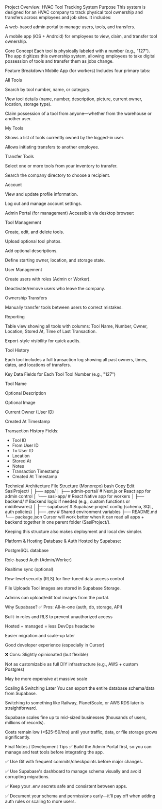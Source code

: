 Project Overview: HVAC Tool Tracking System
Purpose
This system is designed for an HVAC company to track physical tool ownership and transfers across employees and job sites. It includes:

A web-based admin portal to manage users, tools, and transfers.

A mobile app (iOS + Android) for employees to view, claim, and transfer tool ownership.

Core Concept
Each tool is physically labeled with a number (e.g., "127"). The app digitizes this ownership system, allowing employees to take digital possession of tools and transfer them as jobs change.

Feature Breakdown
Mobile App (for workers)
Includes four primary tabs:

All Tools

Search by tool number, name, or category.

View tool details (name, number, description, picture, current owner, location, storage type).

Claim possession of a tool from anyone—whether from the warehouse or another user.

My Tools

Shows a list of tools currently owned by the logged-in user.

Allows initiating transfers to another employee.

Transfer Tools

Select one or more tools from your inventory to transfer.

Search the company directory to choose a recipient.

Account

View and update profile information.

Log out and manage account settings.

Admin Portal (for management)
Accessible via desktop browser:

Tool Management

Create, edit, and delete tools.

Upload optional tool photos.

Add optional descriptions.

Define starting owner, location, and storage state.

User Management

Create users with roles (Admin or Worker).

Deactivate/remove users who leave the company.

Ownership Transfers

Manually transfer tools between users to correct mistakes.

Reporting

Table view showing all tools with columns: Tool Name, Number, Owner, Location, Stored At, Time of Last Transaction.

Export-style visibility for quick audits.

Tool History

Each tool includes a full transaction log showing all past owners, times, dates, and locations of transfers.

Key Data Fields for Each Tool
Tool Number (e.g., "127")

Tool Name

Optional Description

Optional Image

Current Owner (User ID)

Created At Timestamp

Transaction History Fields:
- Tool ID
- From User ID
- To User ID
- Location
- Stored At
- Notes
- Transaction Timestamp
- Created At Timestamp

Technical Architecture
File Structure (Monorepo)
bash
Copy
Edit
SasiProject/
│
├── apps/
│   ├── admin-portal/       # Next.js or React app for admin control
│   └── sasi-app/           # React Native app for workers
│
├── backend/                # Backend logic if needed (e.g., custom functions or middlewares)
│
├── supabase/               # Supabase project config (schema, SQL, auth policies)
│
├── .env                    # Shared environment variables
├── README.md
└── package.json
Cursor will work better when it can read all apps + backend together in one parent folder (SasiProject/).

Keeping this structure also makes deployment and local dev simpler.

Platform & Hosting
Database & Auth
Hosted by Supabase:

PostgreSQL database

Role-based Auth (Admin/Worker)

Realtime sync (optional)

Row-level security (RLS) for fine-tuned data access control

File Uploads
Tool images are stored in Supabase Storage.

Admins can upload/edit tool images from the portal.

Why Supabase?
✅ Pros:
All-in-one (auth, db, storage, API)

Built-in roles and RLS to prevent unauthorized access

Hosted + managed = less DevOps headache

Easier migration and scale-up later

Good developer experience (especially in Cursor)

❌ Cons:
Slightly opinionated (but flexible)

Not as customizable as full DIY infrastructure (e.g., AWS + custom Postgres)

May be more expensive at massive scale

Scaling & Switching Later
You can export the entire database schema/data from Supabase.

Switching to something like Railway, PlanetScale, or AWS RDS later is straightforward.

Supabase scales fine up to mid-sized businesses (thousands of users, millions of records).

Costs remain low (<$25–50/mo) until your traffic, data, or file storage grows significantly.

Final Notes / Development Tips
✅ Build the Admin Portal first, so you can manage and test tools before integrating the app.

✅ Use Git with frequent commits/checkpoints before major changes.

✅ Use Supabase's dashboard to manage schema visually and avoid corrupting migrations.

✅ Keep your .env secrets safe and consistent between apps.

✅ Document your schema and permissions early—it'll pay off when adding auth rules or scaling to more users.